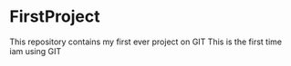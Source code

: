 # FirstProject
This repository contains my first ever project on GIT
This is the first time iam using GIT

